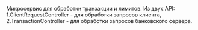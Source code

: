Микросервис для обработки транзакции и лимитов. Из двух API:
    1.ClientRequestController - для обработки запросов клиента,
    2.TransactionController - для обработки запросов банковского сервера.
